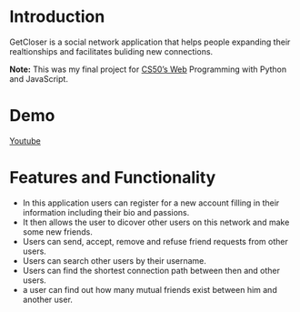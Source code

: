 # Introduction

GetCloser is a social network application that helps people expanding their realtionships and facilitates buliding new connections.

**Note:** This was my final project for [CS50’s Web](https://cs50.harvard.edu/web/) Programming with Python and JavaScript.

# Demo
[Youtube](https://youtu.be/MHtPxtWBZ58)

# Features and Functionality

- In this application users can register for a new account filling in their information including their bio and passions.
- It then allows the user to dicover other users on this network and make some new friends.
- Users can send, accept, remove and refuse friend requests from other users.
- Users can search other users by their username.
- Users can find the shortest connection path between then and other users.
- a user can find out how many mutual friends exist between him and another user.


